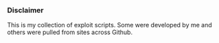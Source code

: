 ### Disclaimer

This is my collection of exploit scripts.  Some were developed by me and others were pulled from sites across Github.  
